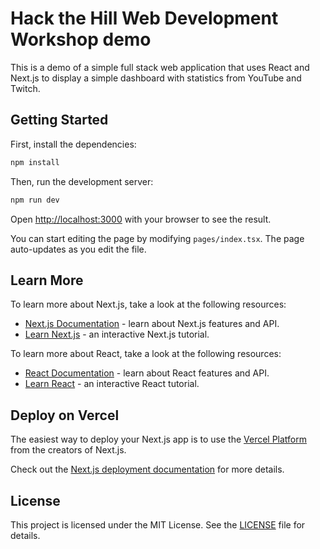 # Hack the Hill Web Development Workshop demo

This is a demo of a simple full stack web application that uses React and Next.js to display a simple dashboard with statistics from YouTube and Twitch.

## Getting Started

First, install the dependencies:

```bash
npm install
```

Then, run the development server:

```bash
npm run dev
```

Open [http://localhost:3000](http://localhost:3000) with your browser to see the result.

You can start editing the page by modifying `pages/index.tsx`. The page auto-updates as you edit the file.

## Learn More

To learn more about Next.js, take a look at the following resources:

- [Next.js Documentation](https://nextjs.org/docs) - learn about Next.js features and API.
- [Learn Next.js](https://nextjs.org/learn) - an interactive Next.js tutorial.

To learn more about React, take a look at the following resources:

- [React Documentation](https://beta.reactjs.org/learn) - learn about React features and API.
- [Learn React](https://beta.reactjs.org/tutorial/tutorial.html) - an interactive React tutorial.

## Deploy on Vercel

The easiest way to deploy your Next.js app is to use the [Vercel Platform](https://vercel.com/new?utm_medium=default-template&filter=next.js) from the creators of Next.js.

Check out the [Next.js deployment documentation](https://nextjs.org/docs/deployment) for more details.

## License

This project is licensed under the MIT License. See the [LICENSE](LICENSE) file for details.
